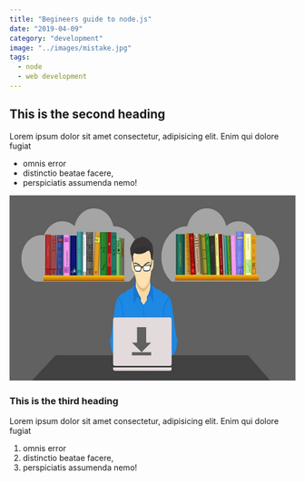 ```yaml
---
title: "Begineers guide to node.js"
date: "2019-04-09"
category: "development"
image: "../images/mistake.jpg"
tags:
  - node
  - web development
---
```


## This is the second heading

Lorem ipsum dolor sit amet consectetur, adipisicing elit. Enim qui dolore fugiat

- omnis error
- distinctio beatae facere,
- perspiciatis assumenda nemo!

![article](../images/article.jpg)

### This is the third heading

Lorem ipsum dolor sit amet consectetur, adipisicing elit. Enim qui dolore fugiat

1. omnis error
2. distinctio beatae facere,
3. perspiciatis assumenda nemo!
